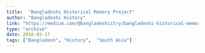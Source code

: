 ```yaml
---
title:  "Bangladeshi Historical Memory Project"
author: "Bangladeshi History"
link: "https://medium.com/@bangladeshistry/bangladeshi-historical-memory-project-3137577aff87"
type: "archive"
date: 2016-02-17
tags: ["Bangladesh", "History",  "South Asia"]
---
```

